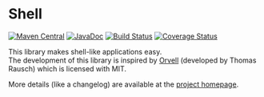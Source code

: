 # Shell

[![Maven Central](https://maven-badges.herokuapp.com/maven-central/io.rala/shell/badge.svg)](https://maven-badges.herokuapp.com/maven-central/io.rala/shell)
[![JavaDoc](https://javadoc.io/badge2/io.rala/shell/javadoc.svg)](https://javadoc.io/doc/io.rala/shell)
[![Build Status](https://dl.circleci.com/status-badge/img/gh/rala72/shell/tree/master.svg?style=shield)](https://dl.circleci.com/status-badge/redirect/gh/rala72/shell/tree/master)
[![Coverage Status](https://coveralls.io/repos/github/rala72/shell/badge.svg?branch=master)](https://coveralls.io/github/rala72/shell?branch=master)

This library makes shell-like applications easy.  
The development of this library is inspired by
[Orvell](https://git.dsg.tuwien.ac.at/trausch/orvell)
(developed by Thomas Rausch) which is licensed with MIT.

More details (like a changelog) are available at the [project homepage](http://www.rala.io/library/shell).
